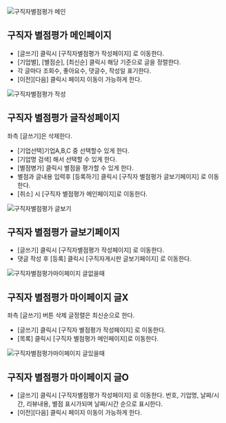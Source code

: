 ![구직자별점평가 메인](images/1guzig_star_main)
## 구직자 별점평가 메인페이지
- [글쓰기] 클릭시 [구직자별점평가 작성페이지] 로 이동한다.  
- [기업별], [별점순], [최신순] 클릭시 해당 기준으로 글을 정렬한다.
- 각 글마다 조회수, 좋아요수, 댓글수, 작성일 표기한다.  
- [이전][다음] 클릭시 페이지 이동이 가능하게 한다.      

![구직자별점평가 작성](images/3guzig_star_write)
## 구직자 별점평가 글작성페이지
좌측 [글쓰기]은 삭제한다.
- [기업선택]기업A,B,C 중 선택할수 있게 한다.
- [기업명 검색] 해서 선택할 수 있게 한다.
- [별점병가] 클릭시 별점을 평가할 수 있게 한다.
- 별점과 글내용 입력후 [등록하기] 클릭시 [구직자 별점평가 글보기페이지] 로 이동한다.  
- [취소] 시 [구직자 별점평가 메인페이지]로 이동한다.   

![구직자별점평가 글보기](images/5guzig_star_view)
## 구직자 별점평가 글보기페이지
- [글쓰기] 클릭시 [구직자별점평가 작성페이지] 로 이동한다.  
- 댓글 작성 후 [등록] 클릭시 [구직자게시판 글보기페이지] 로 이동한다.
  
![구직자별점평가마이페이지 글없을때](images/6guzig_star_mypage_nonwrite)
## 구직자 별점평가 마이페이지 글X
좌측 [글쓰기] 버튼 삭제
글정렬은 최신순으로 한다.
- [글쓰기] 클릭시 [구직자 별점평가 작성페이지] 로 이동한다.
- [목록] 클릭시 [구직자 별점평가 메인페이지]로 이동한다.  

![구직자별점평가마이페이지 글있을때](images/7guzig_star_mypage_writed)
## 구직자 별점평가 마이페이지 글O
- [글쓰기] 클릭시 [구직자별점평가 작성페이지] 로 이동한다.
번호, 기업명, 날짜/시간, 리뷰내용, 별점 표시가되며 날짜/시간 순으로 표시한다.
- [이전][다음] 클릭시 페이지 이동이 가능하게 한다.   
